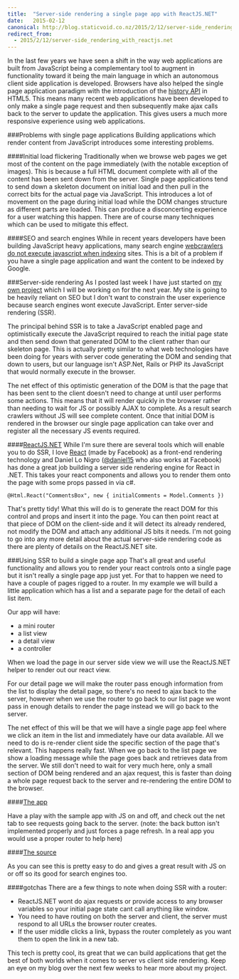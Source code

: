 ```yaml
---
title:  "Server-side rendering a single page app with ReactJS.NET"
date:   2015-02-12
canonical: http://blog.staticvoid.co.nz/2015/2/12/server-side_rendering_with_reactjs.net
redirect_from:
  - 2015/2/12/server-side_rendering_with_reactjs.net
---
```

In the last few years we have seen a shift in the way web applications are built from JavaScript being a complementary tool to augment in functionality toward it being the main language in which an autonomous client side application is developed. Browsers have also helped the single page application paradigm with the introduction of the [history API](https://developer.mozilla.org/en-US/docs/Web/Guide/API/DOM/Manipulating_the_browser_history) in HTML5. This means many recent web applications have been developed to only make a single page request and then subsequently make ajax calls back to the server to update the application. This gives users a much more responsive experience using web applications.

###Problems with single page applications
Building applications which render content from JavaScript introduces some interesting problems.

####Initial load flickering
Traditionally when we browse web pages we get most of the content on the page immediately (with the notable exception of images). This is because a full HTML document complete with all of the content has been sent down from the server. Single page applications tend to send down a skeleton document on initial load and then pull in the correct bits for the actual page via JavaScript. This introduces a lot of movement on the page during initial load while the DOM changes structure as different parts are loaded. This can produce a disconcerting experience for a user watching this happen. There are of course many techniques which can be used to mitigate this effect.

####SEO and search engines
While in recent years developers have been building JavaScript heavy applications, many search engine [webcrawlers do not execute javascript when indexing](https://developers.google.com/webmasters/ajax-crawling/docs/learn-more) sites. This is a bit of a problem if you have a single page application and want the content to be indexed by Google.

###Server-side rendering
As I posted last week I have just started on [my own project](/2014/12/23/new_beginnings) which I will be working on for the next year. My site is going to be heavily reliant on SEO but I don't want to constrain the user experience because search engines wont execute JavaScript. Enter server-side rendering (SSR).

The principal behind SSR is to take a JavaScript enabled page and optimistically execute the JavaScript required to reach the initial page state and then send down that generated DOM to the client rather than our skeleton page. This is actually pretty similar to what web technologies have been doing for years with server code generating the DOM and sending that down to users, but our language isn't ASP.Net, Rails or PHP its JavaScript that would normally execute in the browser.

The net effect of this optimistic generation of the DOM is that the page that has been sent to the client doesn't need to change at until user performs some actions. This means that it will render quickly in the browser rather than needing to wait for JS or possibly AJAX to complete. As a result search crawlers without JS will see complete content. Once that initial DOM is rendered in the browser our single page application can take over and register all the necessary JS events required.

####[ReactJS.NET](http://reactjs.net/)
While I'm sure there are several tools which will enable you to do SSR, I love [React](http://facebook.github.io/react/) (made by Facebook) as a front-end rendering technology and Daniel Lo Nigro ([@daniel15](https://twitter.com/daniel15) who also works at Facebook) has done a great job building a server side rendering engine for React in .NET. This takes your react components and allows you to render them onto the page with some props passed in via c#.

    @Html.React("CommentsBox", new { initialComments = Model.Comments })

That's pretty tidy! What this will do is to generate the react DOM for this control and props and insert it into the page. You can then point react at that piece of DOM on the client-side and it will detect its already rendered, not modify the DOM and attach any additional JS bits it needs. I'm not going to go into any more detail about the actual server-side rendering code as there are plenty of details on the ReactJS.NET site.

###Using SSR to build a single page app
That's all great and useful functionality and allows you to render your react controls onto a single page but it isn't really a single page app just yet. For that to happen we need to have a couple of pages rigged to a router. In my example we will build a little application which has a list and a separate page for the detail of each list item.

Our app will have:

 - a mini router
 - a list view
 - a detail view
 - a controller

 When we load the page in our server side view we will use the ReactJS.NET helper to render out our react view.

 For our detail page we will make the router pass enough information from the list to display the detail page, so there's no need to ajax back to the server, however when we use the router to go back to our list page we wont pass in enough details to render the page instead we will go back to the server.

The net effect of this will be that we will have a single page app feel where we click an item in the list and immediately have our data available. All we need to do is re-render client side the specific section of the page that's relevant. This happens really fast. When we go back to the list page we show a loading message while the page goes back and retrieves data from the server. We still don't need to wait for very much here, only a small section of DOM being rendered and an ajax request, this is faster than doing a whole page request back to the server and re-rendering the entire DOM to the browser.

####[The app](http://seofriendlysinglepageapp.azurewebsites.net/)

Have a play with the sample app with JS on and off, and check out the net tab to see requests going back to the server. (note: the back button isn't implemented properly and just forces a page refresh. In a real app you would use a proper router to help here)

####[The source](https://github.com/lukemcgregor/SeoFriendlySinglePageApp)

As you can see this is pretty easy to do and gives a great result with JS on or off so its good for search engines too.

####gotchas
There are a few things to note when doing SSR with a router:

 - ReactJS.NET wont do ajax requests or provide access to any browser variables so your initial page state cant call anything like window.
 - You need to have routing on both the server and client, the server must respond to all URLs the browser router creates.
 - If the user middle clicks a link, bypass the router completely as you want them to open the link in a new tab.

This tech is pretty cool, its great that we can build applications that get the best of both worlds when it comes to server vs client side rendering. Keep an eye on my blog over the next few weeks to hear more about my project. 

